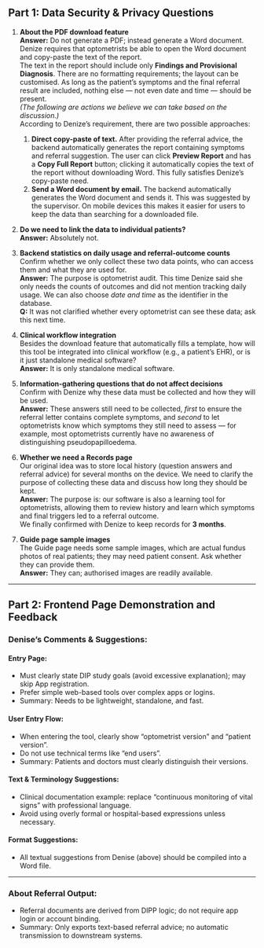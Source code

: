 ## Part 1: Data Security & Privacy Questions

1. **About the PDF download feature**  
   **Answer:** Do not generate a PDF; instead generate a Word document. Denize requires that optometrists be able to open the Word document and copy-paste the text of the report.  
   The text in the report should include only **Findings and Provisional Diagnosis**. There are no formatting requirements; the layout can be customised. As long as the patient’s symptoms and the final referral result are included, nothing else — not even date and time — should be present.  
   *(The following are actions we believe we can take based on the discussion.)*  
   According to Denize’s requirement, there are two possible approaches:  
   1) **Direct copy-paste of text.** After providing the referral advice, the backend automatically generates the report containing symptoms and referral suggestion. The user can click **Preview Report** and has a **Copy Full Report** button; clicking it automatically copies the text of the report without downloading Word. This fully satisfies Denize’s copy-paste need.  
   2) **Send a Word document by email.** The backend automatically generates the Word document and sends it. This was suggested by the supervisor. On mobile devices this makes it easier for users to keep the data than searching for a downloaded file.

2. **Do we need to link the data to individual patients?**  
   **Answer:** Absolutely not.

3. **Backend statistics on daily usage and referral-outcome counts**  
   Confirm whether we only collect these two data points, who can access them and what they are used for.  
   **Answer:** The purpose is optometrist audit. This time Denize said she only needs the counts of outcomes and did not mention tracking daily usage. We can also choose *date and time* as the identifier in the database.  
   **Q:** It was not clarified whether every optometrist can see these data; ask this next time.

4. **Clinical workflow integration**  
   Besides the download feature that automatically fills a template, how will this tool be integrated into clinical workflow (e.g., a patient’s EHR), or is it just standalone medical software?  
   **Answer:** It is only standalone medical software.

5. **Information-gathering questions that do not affect decisions**  
   Confirm with Denize why these data must be collected and how they will be used.  
   **Answer:** These answers still need to be collected, *first* to ensure the referral letter contains complete symptoms, and *second* to let optometrists know which symptoms they still need to assess — for example, most optometrists currently have no awareness of distinguishing pseudopapilloedema.

6. **Whether we need a Records page**  
   Our original idea was to store local history (question answers and referral advice) for several months on the device. We need to clarify the purpose of collecting these data and discuss how long they should be kept.  
   **Answer:** The purpose is: our software is also a learning tool for optometrists, allowing them to review history and learn which symptoms and final triggers led to a referral outcome.  
   We finally confirmed with Denize to keep records for **3 months**.

7. **Guide page sample images**  
   The Guide page needs some sample images, which are actual fundus photos of real patients; they may need patient consent. Ask whether they can provide them.  
   **Answer:** They can; authorised images are readily available.
---

## Part 2: Frontend Page Demonstration and Feedback 

### Denise’s Comments & Suggestions:

#### Entry Page:
- Must clearly state DIP study goals (avoid excessive explanation); may skip App registration.
- Prefer simple web-based tools over complex apps or logins.
- Summary: Needs to be lightweight, standalone, and fast.

#### User Entry Flow:
- When entering the tool, clearly show “optometrist version” and “patient version”.
- Do not use technical terms like “end users”.
- Summary: Patients and doctors must clearly distinguish their versions.

#### Text & Terminology Suggestions:
- Clinical documentation example: replace “continuous monitoring of vital signs” with professional language.
- Avoid using overly formal or hospital-based expressions unless necessary.

#### Format Suggestions:
- All textual suggestions from Denise (above) should be compiled into a Word file.

---

### About Referral Output:

- Referral documents are derived from DIPP logic; do not require app login or account binding.
- Summary: Only exports text-based referral advice; no automatic transmission to downstream systems.
